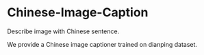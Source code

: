 # Chinese-Image-Caption 

Describe image with Chinese sentence.

We provide a Chinese image captioner trained on dianping dataset. 
